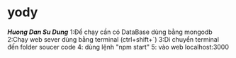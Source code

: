 # yody

***Huong Dan Su Dung***
1:Để chạy cần có DataBase dùng bằng mongodb
2:Chạy web sever dùng bằng terminal (ctrl+shift+`)
3:Di chuyển terminal đến folder soucer code 
4: dùng lệnh "npm start"
5: vào web localhost:3000
